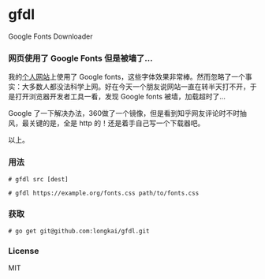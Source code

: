 # gfdl
Google Fonts Downloader

### 网页使用了 Google Fonts 但是被墙了...
我的[个人网站][1]上使用了 Google fonts，这些字体效果非常棒。然而忽略了一个事实：大多数人都没法科学上网。好在今天一个朋友说网站一直在转半天打不开，于是打开浏览器开发者工具一看，发现 Google fonts 被墙，加载超时了...

Google 了一下解决办法，360做了一个镜像，但是看到知乎网友评论时不时抽风，最关键的是，全是 http 的！还是着手自己写一个下载器吧。

以上。


### 用法
```shell
# gfdl src [dest]

# gfdl https://example.org/fonts.css path/to/fonts.css
```

### 获取
```shell
# go get git@github.com:longkai/gfdl.git
```

### License
MIT

[1]: https://xiaolongtongxue.com
